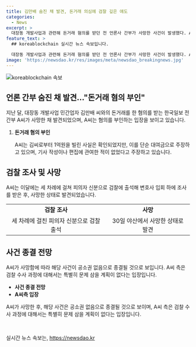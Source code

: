 ```yaml
---
title: 김만배 숨진 채 발견, 돈거래 의심에 검찰 깊은 애도
categories:
  - News
excerpt: >
  대장동 개발사업과 관련해 돈거래 혐의를 받던 전 언론사 간부가 사망한 사건이 발생했다. A씨는 김씨로부터 1억원을 빌려오며 김씨와의 돈거래를 부인하고 있으며, 검찰 조사를 받은 뒤 이번 사고로 사망했다. A씨가 어려운 상황을 겪고 있음에도 불구하고 사지 않을 수 있다는 점에 대해 주변 지인들은 안타까운 일이라고 밝히고 있다.
feature_text: >
  ## koreablockchain 실시간 뉴스 속보입니다.

  대장동 개발사업과 관련해 돈거래 혐의를 받던 전 언론사 간부가 사망한 사건이 발생했다. A씨는 김씨로부터 1억원을 빌려오며 김씨와의 돈거래를 부인하고 있으며, 검찰 조사를 받은 뒤 이번 사고로 사망했다. A씨가 어려운 상황을 겪고 있음에도 불구하고 사지 않을 수 있다는 점에 대해 주변 지인들은 안타까운 일이라고 밝히고 있다.
image: 'https://newsdao.kr/res/images/meta/newsdao_breakingnews.jpg'
---
```


<p><img src="https://newsdao.kr/res/images/meta/newsdao_breakingnews.jpg" alt="koreablockchain 속보" /></p>

<h2 data-ke-size="size26">언론 간부 숨진 채 발견…"돈거래 혐의 부인"</h2>

<p data-ke-size="size16">지난 달, 대장동 개발사업 민간업자 김만배 씨와의 돈거래를 한 혐의를 받는 한국일보 전 간부 A씨가 사망한 채 발견되었으며, A씨는 혐의를 부인하는 입장을 보이고 있습니다.</p>

<ol>
  <li><b>돈거래 혐의 부인</b></li>
  <p data-ke-size="size16">A씨는 김씨로부터 1억원을 빌린 사실은 확인되었지만, 이를 단순 대여금으로 주장하고 있으며, 기사 작성이나 편집에 관여한 적이 없었다고 주장하고 있습니다.</p>
</ol>

<h2 data-ke-size="size26">검찰 조사 및 사망</h2>

<p data-ke-size="size16">A씨는 이달에는 세 차례에 걸쳐 피의자 신분으로 검찰에 출석해 변호사 입회 하에 조사를 받은 후, 사망한 상태로 발견되었습니다.</p>

<table>
  <tr>
    <td style="text-align: center; height: 17px;"><b>검찰 조사</b></td>
    <td style="text-align: center; height: 17px;"><b>사망</b></td>
  </tr>
  <tr>
    <td style="text-align: center; height: 17px;">세 차례에 걸친 피의자 신분으로 검찰 출석</td>
    <td style="text-align: center; height: 17px;">30일 야산에서 사망한 상태로 발견</td>
  </tr>
</table>

<h2 data-ke-size="size26">사건 종결 전망</h2>

<p data-ke-size="size16">A씨가 사망함에 따라 해당 사건이 공소권 없음으로 종결될 것으로 보입니다. A씨 측은 검찰 수사 과정에 대해서는 특별히 문제 삼을 계획이 없다는 입장입니다.</p>

<ul>
  <li><b>사건 종결 전망</b></li>
  <li><b>A씨측 입장</b></li>
</ul>

<p data-ke-size="size16">A씨가 사망한 후, 해당 사건은 공소권 없음으로 종결될 것으로 보이며, A씨 측은 검찰 수사 과정에 대해서는 특별히 문제 삼을 계획이 없다는 입장입니다.</p>

<p data-ke-size="size16">&nbsp;</p>
실시간 뉴스 속보는, <a href="https://newsdao.kr" rel="dofollow">https://newsdao.kr</a>


